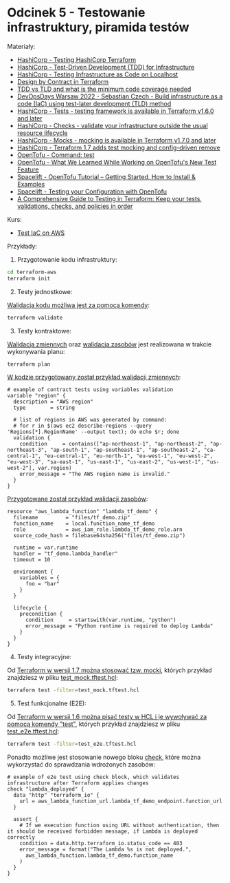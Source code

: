 # Odcinek 5 - Testowanie infrastruktury, piramida testów

Materiały:
  * [HashiCorp - Testing HashiCorp Terraform](https://www.hashicorp.com/blog/testing-hashicorp-terraform)
  * [HashiCorp - Test-Driven Development (TDD) for Infrastructure](https://www.hashicorp.com/resources/test-driven-development-tdd-for-infrastructure)
  * [HashiCorp - Testing Infrastructure as Code on Localhost](https://www.hashicorp.com/resources/testing-infrastructure-as-code-on-localhost)
  * [Design by Contract in Terraform](https://betterprogramming.pub/design-by-contracts-in-terraform-63467a749c1a)
  * [TDD vs TLD and what is the minimum code coverage needed](https://medium.com/swlh/tdd-vs-tld-and-what-is-the-minimum-code-coverage-needed-f380181d3400)
  * [DevOpsDays Warsaw 2022 - Sebastian Czech - Build infrastructure as a code (IaC) using test-later development (TLD) method](https://youtu.be/XY5LD2zy0eY?si=5BFggg3qJIpNGRln)
  * [HashiCorp - Tests - testing framework is available in Terraform v1.6.0 and later](https://developer.hashicorp.com/terraform/language/tests)
  * [HashiCorp - Checks - validate your infrastructure outside the usual resource lifecycle](https://developer.hashicorp.com/terraform/language/checks)
  * [HashiCorp - Mocks - mocking is available in Terraform v1.7.0 and later](https://developer.hashicorp.com/terraform/language/tests/mocking)
  * [HashiCorp - Terraform 1.7 adds test mocking and config-driven remove](https://www.hashicorp.com/blog/terraform-1-7-adds-test-mocking-and-config-driven-remove)
  * [OpenTofu - Command: test](https://opentofu.org/docs/cli/commands/test/)
  * [OpenTofu - What We Learned While Working on OpenTofu's New Test Feature](https://opentofu.org/blog/what-we-learned-while-working-on-opentofus-new-test-feature/)
  * [Spacelift - OpenTofu Tutorial – Getting Started, How to Install & Examples](https://spacelift.io/blog/opentofu-tutorial)
  * [Spacelift - Testing your Configuration with OpenTofu](https://www.youtube.com/watch?v=XjCS3vKLpkw&ab_channel=Spacelift)
  * [A Comprehensive Guide to Testing in Terraform: Keep your tests, validations, checks, and policies in order](https://medium.com/@mattiasfjellstrom/a-comprehensive-guide-to-testing-in-terraform-keep-your-tests-validations-checks-and-policies-038056da0a59)

Kurs:
  * [Test IaC on AWS](https://github.com/sebastianczech/aws-terratest-course)

Przykłady:

1. Przygotowanie kodu infrastruktury:

```bash
cd terraform-aws
terraform init
```

2. Testy jednostkowe:
  
[Walidacja kodu możliwa jest za pomocą komendy](https://developer.hashicorp.com/terraform/cli/commands/validate):

```bash
terraform validate
```

3. Testy kontraktowe:

[Walidacja zmiennych](https://www.terraform.io/language/values/variables) oraz [walidacja zasobów](https://www.terraform.io/language/expressions/custom-conditions) jest realizowana w trakcie wykonywania planu:

```bash
terraform plan
```

[W kodzie przygotowany został przykład walidacji zmiennych](terraform-aws/variables.tf):

```hcl
# example of contract tests using variables validation
variable "region" {
  description = "AWS region"
  type        = string

  # list of regions in AWS was generated by command:
  # for r in $(aws ec2 describe-regions --query 'Regions[*].RegionName' --output text); do echo $r; done
  validation {
    condition     = contains(["ap-northeast-1", "ap-northeast-2", "ap-northeast-3", "ap-south-1", "ap-southeast-1", "ap-southeast-2", "ca-central-1", "eu-central-1", "eu-north-1", "eu-west-1", "eu-west-2", "eu-west-3", "sa-east-1", "us-east-1", "us-east-2", "us-west-1", "us-west-2"], var.region)
    error_message = "The AWS region name is invalid."
  }
}
```

[Przygotowane został przykład walidacji zasobów](terraform-aws/main.tf):

```hcl
resource "aws_lambda_function" "lambda_tf_demo" {
  filename         = "files/tf_demo.zip"
  function_name    = local.function_name_tf_demo
  role             = aws_iam_role.lambda_tf_demo_role.arn
  source_code_hash = filebase64sha256("files/tf_demo.zip")

  runtime = var.runtime
  handler = "tf_demo.lambda_handler"
  timeout = 10

  environment {
    variables = {
      foo = "bar"
    }
  }

  lifecycle {
    precondition {
      condition     = startswith(var.runtime, "python")
      error_message = "Python runtime is required to deploy Lambda"
    }
  }
}
```

4. Testy integracyjne:

Od [Terraform w wersji 1.7 można stosować tzw. mocki](https://developer.hashicorp.com/terraform/language/tests/mocking), których przykład znajdziesz w pliku [test_mock.tftest.hcl](terraform-aws/test_mock.tftest.hcl):

```bash
terraform test -filter=test_mock.tftest.hcl
```

5. Test funkcjonalne (E2E):

Od [Terraform w wersji 1.6 można pisać testy w HCL i je wywoływać za pomocą komendy "test"](https://developer.hashicorp.com/terraform/language/tests), których przykład znajdziesz w pliku [test_e2e.tftest.hcl](terraform-aws/test_e2e.tftest.hcl):

```bash
terraform test -filter=test_e2e.tftest.hcl
```

Ponadto możliwe jest stosowanie nowego bloku [check](https://developer.hashicorp.com/terraform/language/checks), które można wykorzystać do sprawdzania wdrożonych zasobów:

```hcl
# example of e2e test using check block, which validates infrastructure after Terraform applies changes
check "lambda_deployed" {
  data "http" "terraform_io" {
    url = aws_lambda_function_url.lambda_tf_demo_endpoint.function_url
  }

  assert {
    # If we execution function using URL without authentication, then it should be received forbidden message, if Lambda is deployed correctly
    condition = data.http.terraform_io.status_code == 403
    error_message = format("The Lambda %s is not deployed.",
      aws_lambda_function.lambda_tf_demo.function_name
    )
  }
}
```
